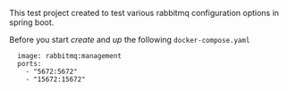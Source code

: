 This test project created to test various rabbitmq configuration options in spring boot.

Before you start _create_ and _up_ the following `docker-compose.yaml`

```rabbit-mq:
  image: rabbitmq:management
  ports:
    - "5672:5672"
    - "15672:15672"
    
 
